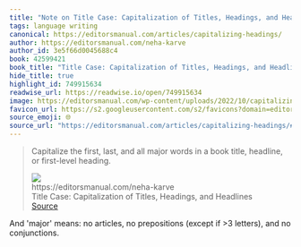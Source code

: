```yaml
---
title: "Note on Title Case: Capitalization of Titles, Headings, and Headlines via https://editorsmanual.com/neha-karve"
tags: language writing
canonical: https://editorsmanual.com/articles/capitalizing-headings/
author: https://editorsmanual.com/neha-karve
author_id: 3e5f66d0045688c4
book: 42599421
book_title: "Title Case: Capitalization of Titles, Headings, and Headlines"
hide_title: true
highlight_id: 749915634
readwise_url: https://readwise.io/open/749915634
image: https://editorsmanual.com/wp-content/uploads/2022/10/capitalizing-headings-2-media-1200x675.webp
favicon_url: https://s2.googleusercontent.com/s2/favicons?domain=editorsmanual.com
source_emoji: 🌐
source_url: "https://editorsmanual.com/articles/capitalizing-headings/#:~:text=Capitalize%20the%20first%2C,or%20first-level%20heading."
---
```


> Capitalize the first, last, and all major words in a book title, headline, or first-level heading.
> <div class="quoteback-footer"><div class="quoteback-avatar"><img class="mini-favicon" src="https://s2.googleusercontent.com/s2/favicons?domain=editorsmanual.com"></div><div class="quoteback-metadata"><div class="metadata-inner"><span style="display:none">FROM:</span><div aria-label="https://editorsmanual.com/neha-karve" class="quoteback-author"> https://editorsmanual.com/neha-karve</div><div aria-label="Title Case: Capitalization of Titles, Headings, and Headlines" class="quoteback-title"> Title Case: Capitalization of Titles, Headings, and Headlines</div></div></div><div class="quoteback-backlink"><a target="_blank" aria-label="go to the full text of this quotation" rel="noopener" href="https://editorsmanual.com/articles/capitalizing-headings/#:~:text=Capitalize%20the%20first%2C,or%20first-level%20heading." class="quoteback-arrow"> Source</a></div></div>

And 'major' means: no articles, no prepositions (except if >3 letters), and no conjunctions.